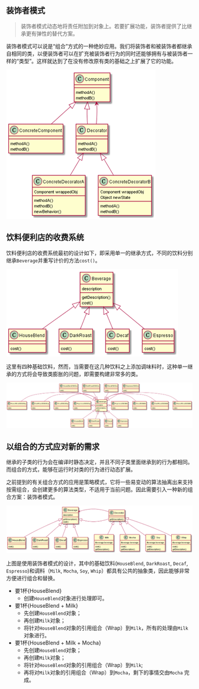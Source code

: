 ## 装饰者模式

> 装饰者模式动态地将责任附加到对象上。若要扩展功能，装饰者提供了比继承更有弹性的替代方案。

装饰者模式可以说是“组合”方式的一种绝妙应用。我们将装饰者和被装饰者都继承自相同的类，以便装饰者可以在扩充被装饰者行为的同时还能够拥有与被装饰者一样的“类型”。这样就达到了在没有修改原有类的基础之上扩展了它的功能。

![](./decorator_class.png)


## 饮料便利店的收费系统

饮料便利店的收费系统最初的设计如下，即采用单一的继承方式，不同的饮料分别继承`Beverage`并重写计价的方法`cost()`。

![](orignial_beverage.png)

这里有四种基础饮料，然而，当需要在这几种饮料之上添加调味料时，这种单一继承的方式将会导致类膨胀的问题，即需要构建非常多的类。

![](improved_beverage_useinheritance.png)

## 以组合的方式应对新的需求

继承的子类的行为会在编译时静态决定，并且不同子类里面继承到的行为都相同。而组合的方式，能够在运行时对类的行为进行动态扩展。

之前提到的有关组合方式的应用是策略模式，它将一些易变动的算法抽离出来支持按需组合，会创建更多的算法类型，不适用于当前问题。因此需要引入一种新的组合方案：装饰者模式。

![](decorator_beverage.png)

上图是使用装饰者模式的设计，其中的基础饮料(`HouseBlend`, `DarkRoast`, `Decaf`, `Espresso`)和调料（`Milk`, `Mocha`, `Soy`, `Whip`）都具有公共的抽象类，因此能够非常方便进行组合和替换。

- 要1杯{HouseBlend}
  - 创建`HouseBlend`对象进行处理即可。
- 要1杯{HouseBlend + Milk}
  - 先创建`HouseBlend`对象；
  - 再创建`Milk`对象；
  - 将针对`HouseBlend`对象的引用组合（Wrap）到`Milk`，所有的处理由`Milk`对象进行。
- 要1杯{HouseBlend + Milk + Mocha}
  - 先创建`HouseBlend`对象；
  - 再创建`Milk`对象；
  - 将针对`HouseBlend`对象的引用组合（Wrap）到`Milk`;
  - 再将对`Milk`对象的引用组合（Wrap）到`Mocha`，剩下的事情交由`Mocha` 完成。
